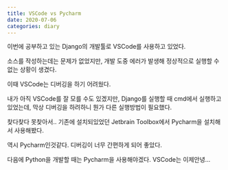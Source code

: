 ```yaml
---
title: VSCode vs Pycharm
date: 2020-07-06
categories: diary
---
```

이번에 공부하고 있는 Django의 개발툴로 VSCode를 사용하고 있었다.

소스를 작성하는데는 문제가 없었지만, 개발 도중 에러가 발생해 정상적으로 실행할 수 없는 상황이 생겼다.

이때 VSCode는 디버깅을 하기 어려웠다.

내가 아직 VSCode를 잘 모를 수도 있겠지만, Django를 실행할 때 cmd에서 실행하고있었는데, 막상 디버깅을 하려하니 뭔가 다른 실행방법이 필요했다.

찾다찾다 못찾아서.. 기존에 설치되있었던 Jetbrain Toolbox에서 Pycharm을 설치해서 사용해봤다.

역시 Pycharm인것같다. 디버깅이 너무 간편하게 되어 좋았다.

다음에 Python을 개발할 때는 Pycharm을 사용해야겠다. VSCode는 이제안녕...
